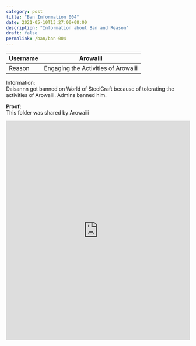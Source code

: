```yaml
---
category: post
title: "Ban Information 004"
date: 2021-05-10T13:27:00+08:00
description: "Information about Ban and Reason"
draft: false
permalink: /ban/ban-004
---
```

|Username|Arowaiii|
|-|-|
|Reason|Engaging the Activities of Arowaiii|

Information:  
Daisannn got banned on World of SteelCraft because of tolerating the activities of Arowaiii. Admins banned him.

**Proof:**      
This folder was shared by Arowaiii
<iframe src="https://drive.google.com/embeddedfolderview?id=1Jqne7EpKd5CR0m12MGj9899lJnH7p5ft#grid" style="width:100%; height:600px; border:0;"></iframe>